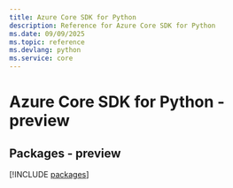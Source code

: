 ```yaml
---
title: Azure Core SDK for Python
description: Reference for Azure Core SDK for Python
ms.date: 09/09/2025
ms.topic: reference
ms.devlang: python
ms.service: core
---
```

# Azure Core SDK for Python - preview
## Packages - preview
[!INCLUDE [packages](core-index.md)]